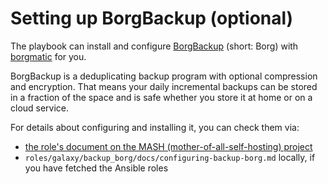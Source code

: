 <!--
SPDX-FileCopyrightText: 2022 - 2025 Nikita Chernyi
SPDX-FileCopyrightText: 2022 - 2024 Slavi Pantaleev
SPDX-FileCopyrightText: 2022 MDAD project contributors
SPDX-FileCopyrightText: 2022 Julian-Samuel Gebühr
SPDX-FileCopyrightText: 2024 - 2025 Suguru Hirahara

SPDX-License-Identifier: AGPL-3.0-or-later
-->

# Setting up BorgBackup (optional)

The playbook can install and configure [BorgBackup](https://www.borgbackup.org/) (short: Borg) with [borgmatic](https://torsion.org/borgmatic/) for you.

BorgBackup is a deduplicating backup program with optional compression and encryption. That means your daily incremental backups can be stored in a fraction of the space and is safe whether you store it at home or on a cloud service.

For details about configuring and installing it, you can check them via:
- [the role's document on the MASH (mother-of-all-self-hosting) project](https://github.com/mother-of-all-self-hosting/ansible-role-backup_borg/blob/main/docs/configuring-backup-borg.md)
- `roles/galaxy/backup_borg/docs/configuring-backup-borg.md` locally, if you have fetched the Ansible roles
